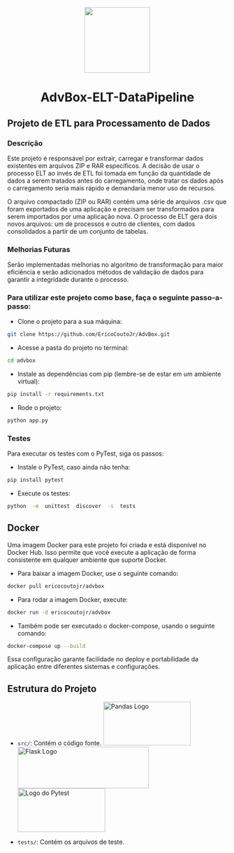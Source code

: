 <div align="center">
    <img src="https://media.licdn.com/dms/image/v2/C4D0BAQGZRgu5hX-0og/company-logo_200_200/company-logo_200_200/0/1630520252314/advbox_escritorios_digitais_logo?e=1744848000&v=beta&t=kKW38wp7r_Klm-ZB7JzlwgV5ofFtWvuZGlL_K5DARHM" width="150" height="150">
    <h1>AdvBox-ELT-DataPipeline</h1>
</div>

## Projeto de ETL para Processamento de Dados
### Descrição
Este projeto é responsável por extrair, carregar e transformar dados existentes em arquivos ZIP e RAR específicos. A decisão de usar o processo ELT ao invés de ETL foi tomada em função da quantidade de dados a serem tratados antes do carregamento, onde tratar os dados após o carregamento seria mais rápido e demandaria menor uso de recursos.

O arquivo compactado (ZIP ou RAR) contém uma série de arquivos .csv que foram exportados de uma aplicação e precisam ser transformados para serem importados por uma aplicação nova. O processo de ELT gera dois novos arquivos: um de processos e outro de clientes, com dados consolidados a partir de um conjunto de tabelas.

### Melhorias Futuras
Serão implementadas melhorias no algoritmo de transformação para maior eficiência e serão adicionados métodos de validação de dados para garantir a integridade durante o processo.

### Para utilizar este projeto como base, faça o seguinte passo-a-passo:

- Clone o projeto para a sua máquina:

```bash
git clone https://github.com/EricoCoutoJr/AdvBox.git
```
- Acesse a pasta do projeto no terminal:
```bash
cd advbox
```
- Instale as dependências com pip (lembre-se de estar em um ambiente virtual):
```bash
pip install -r requirements.txt
```
- Rode o projeto:
```bash
python app.py
```
### Testes
Para executar os testes com o PyTest, siga os passos:

- Instale o PyTest, caso ainda não tenha:
```bash
pip install pytest
```
- Execute os testes:
```bash
python  -m  unittest  discover  -s  tests
```
## Docker
Uma imagem Docker para este projeto foi criada e está disponível no Docker Hub. Isso permite que você execute a aplicação de forma consistente em qualquer ambiente que suporte Docker.

- Para baixar a imagem Docker, use o seguinte comando:
```bash
docker pull ericocoutojr/advbox
```
- Para rodar a imagem Docker, execute:
```bash
docker run -d ericocoutojr/advbox
```
- Também pode ser executado o docker-compose, usando o seguinte comando:
```bash
docker-compose up --build 
```
Essa configuração garante facilidade no deploy e portabilidade da aplicação entre diferentes sistemas e configurações.

## Estrutura do Projeto

  -  `src/`: Contém o código fonte.
<img src="https://pypi-camo.freetls.fastly.net/705545a847e60d6d4478c76a8146b9000e339c1c/68747470733a2f2f70616e6461732e7079646174612e6f72672f7374617469632f696d672f70616e6461732e737667" alt="Pandas Logo" width="200" height="100"> <img src="https://flask.palletsprojects.com/en/stable/_images/flask-horizontal.png" alt="Flask Logo" width="300" height="95"> <img src="https://pypi-camo.freetls.fastly.net/1599e7e4caeaac6ca1a8d4ace3cefa8a0d160925/68747470733a2f2f6769746875622e636f6d2f7079746573742d6465762f7079746573742f7261772f6d61696e2f646f632f656e2f696d672f7079746573745f6c6f676f5f6375727665732e737667" alt="Logo do Pytest" width="200" height="100">

-  `tests/`: Contém os arquivos de teste.

